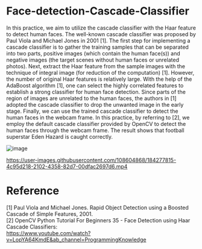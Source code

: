 # Face-detection-Cascade-Classifier




In this practice, we aim to utilize the cascade classifier with the Haar feature to detect human faces. The well-known cascade classifier was proposed by Paul Viola and Michael Jones in 2001 [1]. The first step for implementing a cascade classifier is to gather the training samples that can be separated into two parts, positive images (which contain the human face(s)) and negative images (the target scenes without human faces or unrelated photos). Next, extract the Haar feature from the sample images with the technique of integral image (for reduction of the computation) [1]. However, the number of original Haar features is relatively large. With the help of the AdaBoost algorithm [1], one can select the highly correlated features to establish a strong classifier for human face detection. Since parts of the region of images are unrelated to the human faces, the authors in [1] adopted the cascade classifier to drop the unwanted image in the early stage. Finally, we can use the trained cascade classifier to detect the human faces in the webcam frame. In this practice, by referring to [2], we employ the default cascade classifier provided by OpenCV to detect the human faces through the webcam frame. The result shows that football superstar Eden Hazard is caught correctly.





![image](https://user-images.githubusercontent.com/108604868/183235094-ec1f852c-4316-45ce-8ca0-868ce5d7720c.png)





https://user-images.githubusercontent.com/108604868/184277815-4c95d218-2102-4358-82d7-00dfac2697d6.mp4





# Reference
[1] Paul Viola and Michael Jones. Rapid Object Detection using a Boosted Cascade of Simple Features, 2001.  
[2] OpenCV Python Tutorial For Beginners 35 - Face Detection using Haar Cascade Classifiers:  
https://www.youtube.com/watch?v=LopYA64KmdE&ab_channel=ProgrammingKnowledge  
